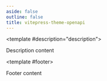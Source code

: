 ```yaml
---
aside: false
outline: false
title: vitepress-theme-openapi
---
```


<script setup lang="ts">
import { useData } from 'vitepress'

const { isDark } = useData()
</script>

<OAOperation operationId="get-feriados" :isDark="isDark">

<template #description="description">

<div class="p-3 bg-gray-100">
<p>Description content</p>
</div>  

</template>

<template #footer>

<div class="p-4 bg-gray-100">
  <p>Footer content</p>
</div>

</template>

</OAOperation>
